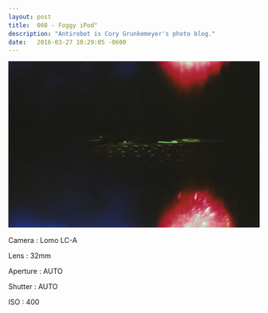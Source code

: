```yaml
---
layout: post
title:  008 - Foggy iPod"
description: "Antirobot is Cory Grunkemeyer's photo blog."
date:   2016-03-27 10:29:05 -0600
---
```


![008 - Foggy iPod](/photos/008.jpg)

Camera
: Lomo LC-A

Lens
: 32mm

Aperture
: AUTO

Shutter
: AUTO

ISO
: 400
